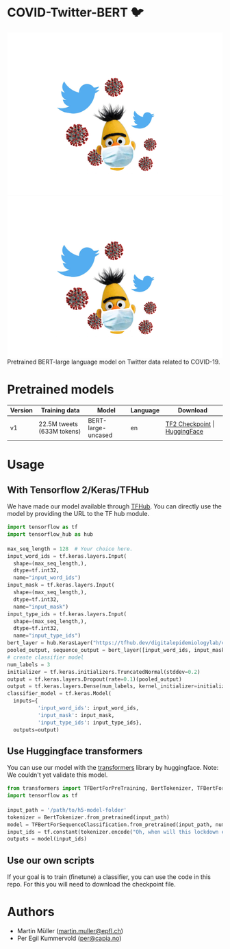# COVID-Twitter-BERT :bird:
![COVID-Twitter-Bert-image](images/COVID-Twitter-BERT-medium.png)
<img style="float: right;" src="images/COVID-Twitter-BERT-medium.png">
Pretrained BERT-large language model on Twitter data related to COVID-19.



# Pretrained models
| Version  | Training data | Model | Language | Download |
| -------- | ------------- | ----- | -------- | -------- |
| v1  | 22.5M tweets (633M tokens) | BERT-large-uncased | en | [TF2 Checkpoint](https://crowdbreaks-public.s3.eu-central-1.amazonaws.com/models/covid-twitter-bert/v1/checkpoint_submodel/covid-twitter-bert-v1.tar.gz) \| [HuggingFace](https://crowdbreaks-public.s3.eu-central-1.amazonaws.com/models/covid-twitter-bert/v1/huggingface/covid-twitter-bert-v1.tar.gz) |

# Usage

## With Tensorflow 2/Keras/TFHub
We have made our model available through [TFHub](). You can directly use the model by providing the URL to the TF hub module.
```python
import tensorflow as tf
import tensorflow_hub as hub

max_seq_length = 128  # Your choice here.
input_word_ids = tf.keras.layers.Input(
  shape=(max_seq_length,),
  dtype=tf.int32,
  name="input_word_ids")
input_mask = tf.keras.layers.Input(
  shape=(max_seq_length,),
  dtype=tf.int32,
  name="input_mask")
input_type_ids = tf.keras.layers.Input(
  shape=(max_seq_length,),
  dtype=tf.int32,
  name="input_type_ids")
bert_layer = hub.KerasLayer("https://tfhub.dev/digitalepidemiologylab/covid-twitter-bert/1", trainable=True)
pooled_output, sequence_output = bert_layer([input_word_ids, input_mask, input_type_ids])
# create classifier model
num_labels = 3
initializer = tf.keras.initializers.TruncatedNormal(stddev=0.2)
output = tf.keras.layers.Dropout(rate=0.1)(pooled_output)
output = tf.keras.layers.Dense(num_labels, kernel_initializer=initializer, name='output')(output)
classifier_model = tf.keras.Model(
  inputs={
          'input_word_ids': input_word_ids,
          'input_mask': input_mask,
          'input_type_ids': input_type_ids}, 
  outputs=output)
```

## Use Huggingface transformers
You can use our model with the [transformers](https://github.com/huggingface/transformers) library by huggingface. Note: We couldn't yet validate this model.
```python
from transformers import TFBertForPreTraining, BertTokenizer, TFBertForSequenceClassification
import tensorflow as tf

input_path = '/path/to/h5-model-folder'
tokenizer = BertTokenizer.from_pretrained(input_path)
model = TFBertForSequenceClassification.from_pretrained(input_path, num_labels=3)
input_ids = tf.constant(tokenizer.encode("Oh, when will this lockdown ever end?", add_special_tokens=True))[None, :]  # Batch size 1
outputs = model(input_ids)
```

## Use our own scripts
If your goal is to train (finetune) a classifier, you can use the code in this repo. For this you will need to download the checkpoint file.

# Authors
* Martin Müller (martin.muller@epfl.ch)
* Per Egil Kummervold (per@capia.no)
